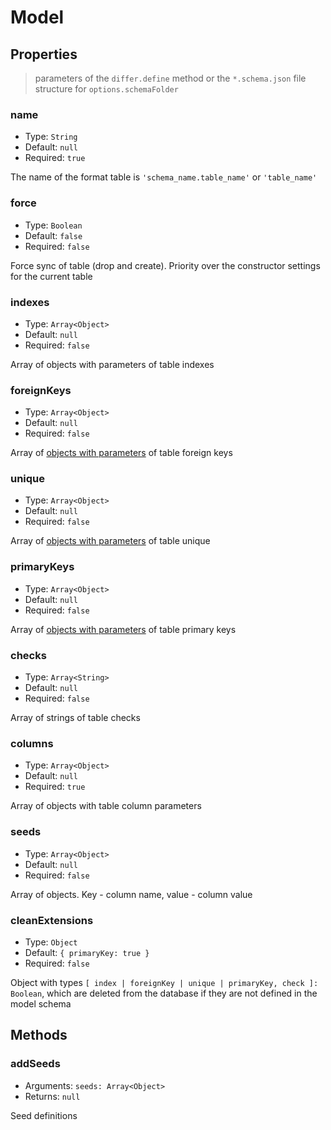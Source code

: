 # Model

## Properties

> parameters of the `differ.define` method or the `*.schema.json` file structure for `options.schemaFolder`

### name

* Type: `String`
* Default: `null`
* Required: `true`

The name of the format table is `'schema_name.table_name'` or `'table_name'`

### force

* Type: `Boolean`
* Default: `false`
* Required: `false`

Force sync of table (drop and create). Priority over the constructor settings for the current table

### indexes

* Type: `Array<Object>`
* Default: `null`
* Required: `false`

Array of objects with parameters of table indexes

### foreignKeys

* Type: `Array<Object>`
* Default: `null`
* Required: `false`

Array of [objects with parameters](foreign-key.md) of table foreign keys

### unique

* Type: `Array<Object>`
* Default: `null`
* Required: `false`

Array of [objects with parameters](unique.md) of table unique

### primaryKeys

* Type: `Array<Object>`
* Default: `null`
* Required: `false`

Array of [objects with parameters](primaryKey.md) of table primary keys

### checks

* Type: `Array<String>`
* Default: `null`
* Required: `false`

Array of strings of table checks

### columns

* Type: `Array<Object>`
* Default: `null`
* Required: `true`

Array of objects with table column parameters

### seeds

* Type: `Array<Object>`
* Default: `null`
* Required: `false`

Array of objects. Key - column name, value - column value

### cleanExtensions

* Type: `Object`
* Default: `{ primaryKey: true }`
* Required: `false`

Object with types `[ index | foreignKey | unique | primaryKey, check ]: Boolean`, which are deleted from the database if they are not defined in the model schema

## Methods

### addSeeds

* Arguments: `seeds: Array<Object>`
* Returns: `null`

Seed definitions
